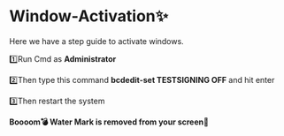 # Window-Activation✨
Here we have a step guide to activate windows.

1️⃣Run Cmd as **Administrator**

2️⃣Then type this command **bcdedit-set TESTSIGNING OFF** and hit enter

3️⃣Then restart the system

**Boooom💣 Water Mark is removed from your screen🚀**
